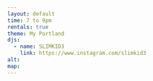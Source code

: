 ```yaml
---
layout: default
time: 7 to 9pm
rentals: true
theme: My Portland
djs:
  - name: SLIMKID3
    link: https://www.instagram.com/slimkid3
alt:
map:
---
```

